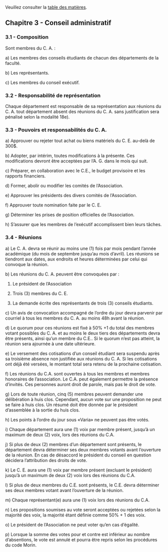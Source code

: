 Veuillez consulter la [table des matières](README.md).

## Chapitre 3 - Conseil administratif


### 3.1 - Composition

Sont membres du C. A. :

a) Les membres des conseils étudiants de chacun des départements de la faculté.

b) Les représentants.

c) Les membres du conseil exécutif.


### 3.2 - Responsabilité de représentation

Chaque département est responsable de sa représentation aux réunions du C. A. tout département absent des réunions du C. A. sans justification sera pénalisé selon la modalité 18e).


### 3.3 - Pouvoirs et responsabilités du C. A.

a) Approuver ou rejeter tout achat ou biens matériels du C. E. au-delà de 300$.

b) Adopter, par intérim, toutes modifications à la présente. Ces modifications devront être acceptées par l’A. G. dans le mois qui suit.

c) Préparer, en collaboration avec le C.E., le budget provisoire et les rapports financiers.

d) Former, abolir ou modifier les comités de l’Association.

e) Approuver les présidents des divers comités de l’Association.

f) Approuver toute nomination faite par le C. E.

g) Déterminer les prises de position officielles de l’Association.

h) S’assurer que les membres de l’exécutif accomplissent bien leurs tâches.


### 3.4 - Réunions

a) Le C. A. devra se réunir au moins une (1) fois par mois pendant l’année académique (du mois de septembre jusqu’au mois d’avril). Les réunions se tiendront aux dates, aux endroits et heures déterminées par celui qui convoque la réunion.

b) Les réunions du C. A. peuvent être convoquées par :

  1. Le président de l’Association

  2. Trois (3) membres du C. E.

  3. La demande écrite des représentants de trois (3) conseils étudiants.

c) Un avis de convocation accompagné de l’ordre du jour devra parvenir par courriel à tous les membres du C. A. au moins 48h avant la réunion.

d) Le quorum pour ces réunions est fixé à 50% +1 du total des membres votant possibles du C. A. et au moins le deux tiers des départements devra être présents, ainsi qu’un membre du C.E.. Si le quorum n’est pas atteint, la réunion sera ajournée à une date ultérieure.

e) Le versement des cotisations d’un conseil étudiant sera suspendu après sa troisième absence non justifiée aux réunions du C. A. Si les cotisations ont déjà été versées, le montant total sera retenu de la prochaine cotisation.

f) Les réunions du C.A. sont ouvertes à tous les membres et membres honoraires de l’association. Le C.A. peut également permettre la présence d’invités. Ces personnes auront droit de parole, mais pas le droit de vote.

g) Lors de toute réunion, cinq (5) membres peuvent demander une délibération à huis clos. Cependant, aucun vote sur une proposition ne peut se faire à huis clos. Un résumé doit être donnée par le président d’assemblée à la sortie du huis clos.

h) Les points à l’ordre du jour sous «Varia» ne peuvent pas être votés.

i) Chaque département aura une (1) voix par membre présent, jusqu’à un maximum de deux (2) voix, lors des réunions du C.A.

j) Si plus de deux (2) membres d’un département sont présents, le département devra déterminer ses deux membres votants avant l’ouverture de la réunion. En cas de désaccord le président du conseil en question décidera l’attribution des droits de vote.

k) Le C. E. aura une (1) voix par membre présent (excluant le président) jusqu’à un maximum de deux (2) voix lors des réunions du C.A.

l) Si plus de deux membres du C.E. sont présents, le C.E. devra déterminer ses deux membres votant avant l’ouverture de la réunion.

m) Chaque représentant(e) aura une (1) voix lors des réunions du C.A.

n) Les propositions soumises au vote seront acceptées ou rejetées selon la majorité des voix, la majorité étant définie comme 50% + 1 des voix.

o) Le président de l’Association ne peut voter qu’en cas d’égalité.

p) Lorsque la somme des votes pour et contre est inférieur au nombre d’absentions, le vote est annulé et pourra être repris selon les procédures du code Morin.
